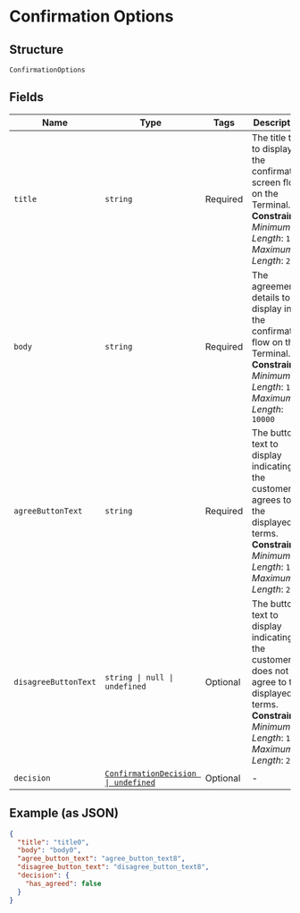 <!-- Optimized: 2025-10-06 -->
<!-- RPM: 1.6.2.1.1.6.2.1_confirmation-options_20251006 -->
<!-- Session: E2E RPM DNA Application -->
<!-- AOM: RND (Reggie & Dro) -->
<!-- COI: TECHNOLOGY -->
<!-- RPM: HIGH -->
<!-- ACTION: BUILD -->

# Confirmation Options

## Structure

`ConfirmationOptions`

## Fields

| Name | Type | Tags | Description |
|  --- | --- | --- | --- |
| `title` | `string` | Required | The title text to display in the confirmation screen flow on the Terminal.<br>**Constraints**: *Minimum Length*: `1`, *Maximum Length*: `250` |
| `body` | `string` | Required | The agreement details to display in the confirmation flow on the Terminal.<br>**Constraints**: *Minimum Length*: `1`, *Maximum Length*: `10000` |
| `agreeButtonText` | `string` | Required | The button text to display indicating the customer agrees to the displayed terms.<br>**Constraints**: *Minimum Length*: `1`, *Maximum Length*: `250` |
| `disagreeButtonText` | `string \| null \| undefined` | Optional | The button text to display indicating the customer does not agree to the displayed terms.<br>**Constraints**: *Minimum Length*: `1`, *Maximum Length*: `250` |
| `decision` | [`ConfirmationDecision \| undefined`](../../doc/models/confirmation-decision.md) | Optional | - |

## Example (as JSON)

```json
{
  "title": "title0",
  "body": "body0",
  "agree_button_text": "agree_button_text8",
  "disagree_button_text": "disagree_button_text8",
  "decision": {
    "has_agreed": false
  }
}
```
